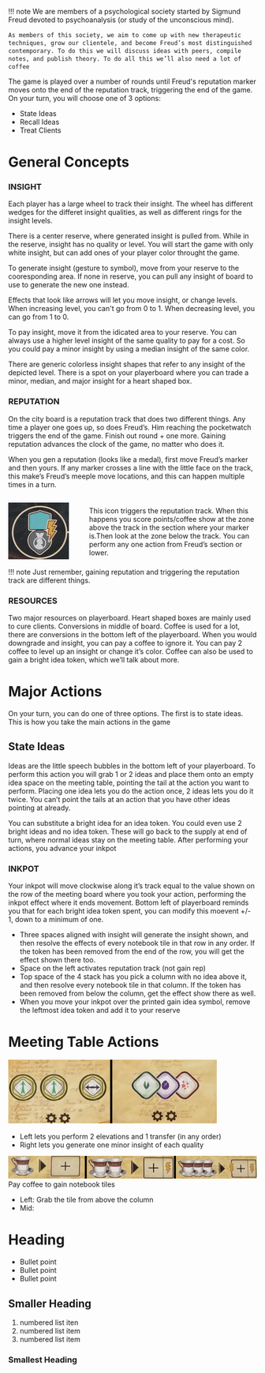 !!! note
    We are members of a psychological society started by Sigmund Freud devoted to psychoanalysis (or study of the unconscious mind). 

    As members of this society, we aim to come up with new therapeutic techniques, grow our clientele, and become Freud’s most distinguished contemporary. To do this we will discuss ideas with peers, compile notes, and publish theory. To do all this we’ll also need a lot of coffee


The game is played over a number of rounds until Freud's reputation marker moves onto the end of the reputation track, triggering the end of the game. On your turn, you will choose one of 3 options:
- State Ideas
- Recall Ideas
- Treat Clients

# General Concepts
### INSIGHT
Each player has a large wheel to track their insight. The wheel has different wedges for the differet insight qualities, as well as different rings for the insight levels.

There is a center reserve, where generated insight is pulled from. While in the reserve, insight has no quality or level. You will start the game with only white insight, but can add ones of your player color throught the game.

To generate insight (gesture to symbol), move from your reserve to the cooresponding area. If none in reserve, you can pull any insight of board to use to generate the new one instead.

Effects that look like arrows will let you move insight, or change levels. When increasing level, you can't go from 0 to 1. When decreasing level, you can go from 1 to 0.

To pay insight, move it from the idicated area to your reserve. You can always use a higher level insight of the same quality to pay for a cost. So you could pay a minor insight by using a median insight of the same color.

There are generic colorless insight shapes that refer to any insight of the depicted level. There is a spot on your playerboard where you can trade a minor, median, and major insight for a heart shaped box.

### REPUTATION
On the city board is a reputation track that does two different things. Any time a player one goes up, so does Freud’s. Him reaching the pocketwatch triggers the end of the game. Finish out round + one more. Gaining reputation advances the clock of the game, no matter who does it.

When you gen a reputation (looks like a medal), first move Freud’s marker and then yours. If any marker crosses a line with the little face on the track, this make’s Freud’s meeple move locations, and this can happen multiple times in a turn.

<div markdown style="display: grid; grid-template-columns: 150px 1fr; gap: 1em; align-items: center;">

![Icon](images/um_activate_rep_track.png)

This icon triggers the reputation track. When this happens you score points/coffee show at the zone above the track in the section where your marker is.Then look at the zone below the track. You can perform any one action from Freud’s section or lower.

</div>
!!! note
    Just remember, gaining reputation and triggering the reputation track are different things.

### RESOURCES
 Two major resources on playerboard. Heart shaped boxes are mainly used to cure clients. Conversions in middle of board. Coffee is used for a lot, there are conversions in the bottom left of the playerboard. When you would downgrade and insight, you can pay a coffee to ignore it. You can pay 2 coffee to level up an insight or change it’s color. Coffee can also be used to gain a bright idea token, which we’ll talk about more.

 # Major Actions
 On your turn, you can do one of three options. The first is to state ideas. This is how you take the main actions in the game

 ## State Ideas
 Ideas are the little speech bubbles in the bottom left of your playerboard. To perform this action you will grab 1 or 2 ideas and place them onto an empty idea space on the meeting table, pointing the tail at the action you want to perform. Placing one idea lets you do the action once, 2 ideas lets you do it twice. You can’t point the tails at an action that you have other ideas pointing at already.

 You can substitute a bright idea for an idea token. You could even use 2 bright ideas and no idea token. These will go back to the supply at end of turn, where normal ideas stay on the meeting table. After performing your actions, you advance your inkpot

 ### INKPOT
 Your inkpot will move clockwise along it’s track equal to the value shown on the row of the meeting board where you took your action, performing the inkpot effect where it ends movement. Bottom left of playerboard reminds you that for each bright idea token spent, you can modify this moevent +/- 1, down to a minimum of one.
- Three spaces aligned with insight will generate the insight shown, and then resolve the effects of every notebook tile in that row in any order. If the token has been removed from the end of the row, you will get the effect shown there too.
- Space on the left activates reputation track (not gain rep)
- Top space of the 4 stack has you pick a column with no idea above it, and then resolve every notebook tile in that column. If the token has been removed from below the column, get the effect show there as well.
- When you move your inkpot over the printed gain idea symbol, remove the leftmost idea token and add it to your reserve

# Meeting Table Actions
![insight moves and gain 3](images/um_actions_1.png)
- Left lets you perform 2 elevations and 1 transfer (in any order)
- Right lets you generate one minor insight of each quality

![coffee for tiles](images/um_actions_2.png)
Pay coffee to gain notebook tiles
- Left: Grab the tile from above the column
- Mid: 



# Heading
- Bullet point
- Bullet point
- Bullet point

## Smaller Heading
1. numbered list iten
2. numbered list item
3. numbered list item

### Smallest Heading